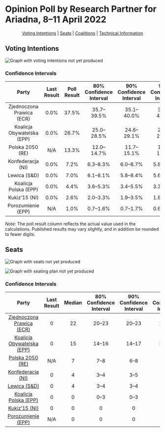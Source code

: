 # Opinion Poll by Research Partner for Ariadna, 8–11 April 2022

<p align="center"><a href="#voting-intentions">Voting Intentions</a> | <a href="#seats">Seats</a> | <a href="#coalitions">Coalitions</a> | <a href="#technical-information">Technical Information</a></p>

## Voting Intentions

![Graph with voting intentions not yet produced](2022-04-11-ResearchPartner.png "Voting Intentions")

### Confidence Intervals

| Party | Last Result | Poll Result | 80% Confidence Interval | 90% Confidence Interval | 95% Confidence Interval | 99% Confidence Interval |
|:-----:|:-----------:|:-----------:|:-----------------------:|:-----------------------:|:-----------------------:|:-----------------------:|
| Zjednoczona Prawica (ECR) | 0.0% | 37.5% | 35.7–39.5% |35.1–40.0% |34.7–40.5% |33.8–41.4% |
| Koalicja Obywatelska (EPP) | 0.0% | 26.7% | 25.0–28.5% |24.6–29.1% |24.1–29.5% |23.4–30.4% |
| Polska 2050 (RE) | N/A | 13.3% | 12.0–14.7% |11.7–15.1% |11.4–15.5% |10.8–16.2% |
| Konfederacja (NI) | 0.0% | 7.2% | 6.3–8.3% |6.0–8.7% |5.8–8.9% |5.4–9.5% |
| Lewica (S&D) | 0.0% | 7.0% | 6.1–8.1% |5.8–8.4% |5.6–8.7% |5.2–9.3% |
| Koalicja Polska (EPP) | 0.0% | 4.4% | 3.6–5.3% |3.4–5.5% |3.3–5.8% |3.0–6.2% |
| Kukiz’15 (NI) | 0.0% | 2.6% | 2.0–3.3% |1.9–3.5% |1.8–3.7% |1.5–4.1% |
| Porozumienie (EPP) | N/A | 1.0% | 0.7–1.6% |0.7–1.7% |0.6–1.9% |0.5–2.1% |

*Note:* The poll result column reflects the actual value used in the calculations. Published results may vary slightly, and in addition be rounded to fewer digits.

## Seats

![Graph with seats not yet produced](2022-04-11-ResearchPartner-seats.png "Seats")

![Graph with seating plan not yet produced](2022-04-11-ResearchPartner-seating-plan.png "Seating Plan")

### Confidence Intervals

| Party | Last Result | Median | 80% Confidence Interval | 90% Confidence Interval | 95% Confidence Interval | 99% Confidence Interval |
|:-----:|:-----------:|:------:|:-----------------------:|:-----------------------:|:-----------------------:|:-----------------------:|
| <a href="#zjednoczona-prawica-(ecr)">Zjednoczona Prawica (ECR)</a> | 0 | 22 | 20–23 |20–23 |19–23 |19–24 |
| <a href="#koalicja-obywatelska-(epp)">Koalicja Obywatelska (EPP)</a> | 0 | 15 | 14–16 |14–17 |14–17 |13–17 |
| <a href="#polska-2050-(re)">Polska 2050 (RE)</a> | N/A | 7 | 7–8 |6–8 |6–9 |6–9 |
| <a href="#konfederacja-(ni)">Konfederacja (NI)</a> | 0 | 4 | 3–4 |3–5 |3–5 |3–5 |
| <a href="#lewica-(s&d)">Lewica (S&D)</a> | 0 | 4 | 3–4 |3–4 |3–5 |3–5 |
| <a href="#koalicja-polska-(epp)">Koalicja Polska (EPP)</a> | 0 | 0 | 0–3 |0–3 |0–3 |0–3 |
| <a href="#kukiz’15-(ni)">Kukiz’15 (NI)</a> | 0 | 0 | 0 |0 |0 |0 |
| <a href="#porozumienie-(epp)">Porozumienie (EPP)</a> | N/A | 0 | 0 |0 |0 |0 |

